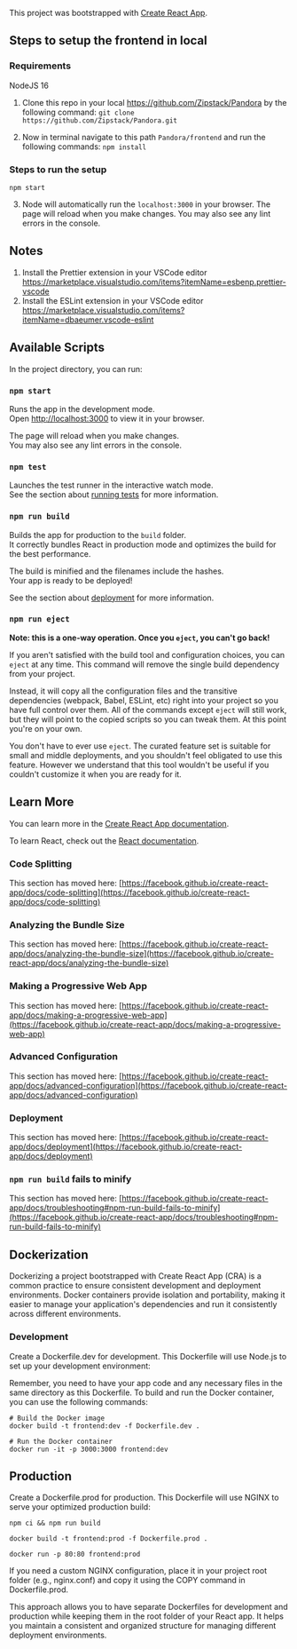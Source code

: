 This project was bootstrapped with [Create React App](https://github.com/facebook/create-react-app).

## Steps to setup the frontend in local

### Requirements

NodeJS 16

1. Clone this repo in your local <https://github.com/Zipstack/Pandora> by the following command:
   `git clone https://github.com/Zipstack/Pandora.git`

2. Now in terminal navigate to this path `Pandora/frontend` and run the following commands:
   `npm install`

### Steps to run the setup

   `npm start`

3. Node will automatically run the `localhost:3000` in your browser.
   The page will reload when you make changes.
   You may also see any lint errors in the console.

## Notes

1. Install the Prettier extension in your VSCode editor <https://marketplace.visualstudio.com/items?itemName=esbenp.prettier-vscode>
2. Install the ESLint extension in your VSCode editor <https://marketplace.visualstudio.com/items?itemName=dbaeumer.vscode-eslint>

## Available Scripts

In the project directory, you can run:

### `npm start`

Runs the app in the development mode.\
Open [http://localhost:3000](http://localhost:3000) to view it in your browser.

The page will reload when you make changes.\
You may also see any lint errors in the console.

### `npm test`

Launches the test runner in the interactive watch mode.\
See the section about [running tests](https://facebook.github.io/create-react-app/docs/running-tests) for more information.

### `npm run build`

Builds the app for production to the `build` folder.\
It correctly bundles React in production mode and optimizes the build for the best performance.

The build is minified and the filenames include the hashes.\
Your app is ready to be deployed!

See the section about [deployment](https://facebook.github.io/create-react-app/docs/deployment) for more information.

### `npm run eject`

**Note: this is a one-way operation. Once you `eject`, you can't go back!**

If you aren't satisfied with the build tool and configuration choices, you can `eject` at any time. This command will remove the single build dependency from your project.

Instead, it will copy all the configuration files and the transitive dependencies (webpack, Babel, ESLint, etc) right into your project so you have full control over them. All of the commands except `eject` will still work, but they will point to the copied scripts so you can tweak them. At this point you're on your own.

You don't have to ever use `eject`. The curated feature set is suitable for small and middle deployments, and you shouldn't feel obligated to use this feature. However we understand that this tool wouldn't be useful if you couldn't customize it when you are ready for it.

## Learn More

You can learn more in the [Create React App documentation](https://facebook.github.io/create-react-app/docs/getting-started).

To learn React, check out the [React documentation](https://reactjs.org/).

### Code Splitting

This section has moved here: [https://facebook.github.io/create-react-app/docs/code-splitting](https://facebook.github.io/create-react-app/docs/code-splitting)

### Analyzing the Bundle Size

This section has moved here: [https://facebook.github.io/create-react-app/docs/analyzing-the-bundle-size](https://facebook.github.io/create-react-app/docs/analyzing-the-bundle-size)

### Making a Progressive Web App

This section has moved here: [https://facebook.github.io/create-react-app/docs/making-a-progressive-web-app](https://facebook.github.io/create-react-app/docs/making-a-progressive-web-app)

### Advanced Configuration

This section has moved here: [https://facebook.github.io/create-react-app/docs/advanced-configuration](https://facebook.github.io/create-react-app/docs/advanced-configuration)

### Deployment

This section has moved here: [https://facebook.github.io/create-react-app/docs/deployment](https://facebook.github.io/create-react-app/docs/deployment)

### `npm run build` fails to minify

This section has moved here: [https://facebook.github.io/create-react-app/docs/troubleshooting#npm-run-build-fails-to-minify](https://facebook.github.io/create-react-app/docs/troubleshooting#npm-run-build-fails-to-minify)

## Dockerization

Dockerizing a project bootstrapped with Create React App (CRA) is a common practice to ensure consistent development and deployment environments. Docker containers provide isolation and portability, making it easier to manage your application's dependencies and run it consistently across different environments.

### Development

Create a Dockerfile.dev for development. This Dockerfile will use Node.js to set up your development environment:

Remember, you need to have your app code and any necessary files in the same directory as this Dockerfile. To build and run the Docker container, you can use the following commands:

```
# Build the Docker image
docker build -t frontend:dev -f Dockerfile.dev .

# Run the Docker container
docker run -it -p 3000:3000 frontend:dev
```

## Production

Create a Dockerfile.prod for production. This Dockerfile will use NGINX to serve your optimized production build:

```
npm ci && npm run build

docker build -t frontend:prod -f Dockerfile.prod .

docker run -p 80:80 frontend:prod
```

If you need a custom NGINX configuration, place it in your project root folder (e.g., nginx.conf) and copy it using the COPY command in Dockerfile.prod.

This approach allows you to have separate Dockerfiles for development and production while keeping them in the root folder of your React app. It helps you maintain a consistent and organized structure for managing different deployment environments.
